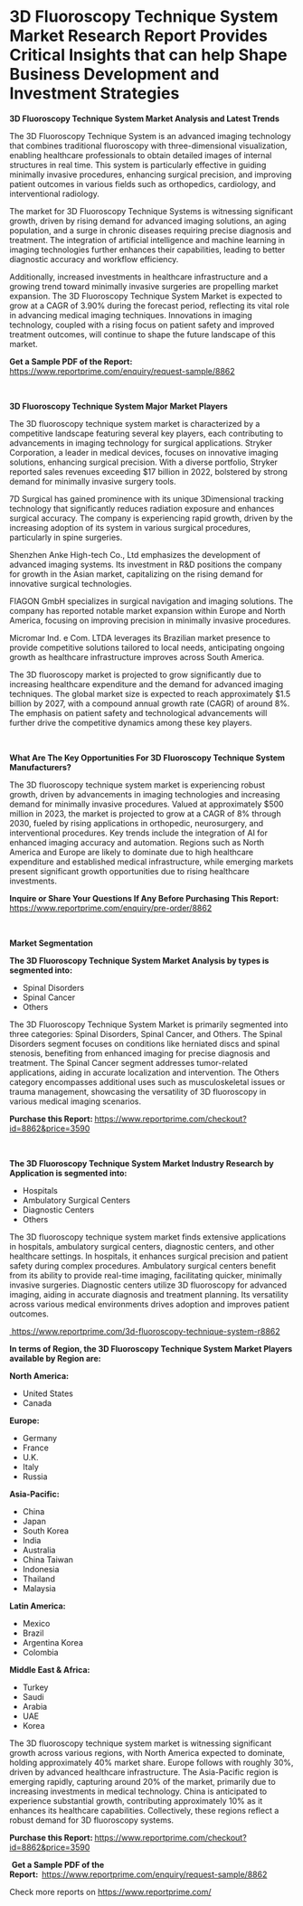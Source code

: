 <p><h1>3D Fluoroscopy Technique System Market Research Report Provides Critical Insights that can help Shape Business Development and Investment Strategies</h1></p><p><strong>3D Fluoroscopy Technique System Market Analysis and Latest Trends</strong></p>
<p><p>The 3D Fluoroscopy Technique System is an advanced imaging technology that combines traditional fluoroscopy with three-dimensional visualization, enabling healthcare professionals to obtain detailed images of internal structures in real time. This system is particularly effective in guiding minimally invasive procedures, enhancing surgical precision, and improving patient outcomes in various fields such as orthopedics, cardiology, and interventional radiology.</p><p>The market for 3D Fluoroscopy Technique Systems is witnessing significant growth, driven by rising demand for advanced imaging solutions, an aging population, and a surge in chronic diseases requiring precise diagnosis and treatment. The integration of artificial intelligence and machine learning in imaging technologies further enhances their capabilities, leading to better diagnostic accuracy and workflow efficiency.</p><p>Additionally, increased investments in healthcare infrastructure and a growing trend toward minimally invasive surgeries are propelling market expansion. The 3D Fluoroscopy Technique System Market is expected to grow at a CAGR of 3.90% during the forecast period, reflecting its vital role in advancing medical imaging techniques. Innovations in imaging technology, coupled with a rising focus on patient safety and improved treatment outcomes, will continue to shape the future landscape of this market.</p></p>
<p><strong>Get a Sample PDF of the Report:&nbsp;</strong> <a href="https://www.reportprime.com/enquiry/request-sample/8862?utm_campaign=3359&utm_medium=2&utm_source=Github&utm_content=ia&utm_term=20032025&utm_id=3d-fluoroscopy-technique-system">https://www.reportprime.com/enquiry/request-sample/8862</a></p>
<p>&nbsp;</p>
<p><strong>3D Fluoroscopy Technique System Major Market Players</strong></p>
<p><p>The 3D fluoroscopy technique system market is characterized by a competitive landscape featuring several key players, each contributing to advancements in imaging technology for surgical applications. Stryker Corporation, a leader in medical devices, focuses on innovative imaging solutions, enhancing surgical precision. With a diverse portfolio, Stryker reported sales revenues exceeding $17 billion in 2022, bolstered by strong demand for minimally invasive surgery tools.</p><p>7D Surgical has gained prominence with its unique 3Dimensional tracking technology that significantly reduces radiation exposure and enhances surgical accuracy. The company is experiencing rapid growth, driven by the increasing adoption of its system in various surgical procedures, particularly in spine surgeries.</p><p>Shenzhen Anke High-tech Co., Ltd emphasizes the development of advanced imaging systems. Its investment in R&D positions the company for growth in the Asian market, capitalizing on the rising demand for innovative surgical technologies.</p><p>FIAGON GmbH specializes in surgical navigation and imaging solutions. The company has reported notable market expansion within Europe and North America, focusing on improving precision in minimally invasive procedures. </p><p>Micromar Ind. e Com. LTDA leverages its Brazilian market presence to provide competitive solutions tailored to local needs, anticipating ongoing growth as healthcare infrastructure improves across South America.</p><p>The 3D fluoroscopy market is projected to grow significantly due to increasing healthcare expenditure and the demand for advanced imaging techniques. The global market size is expected to reach approximately $1.5 billion by 2027, with a compound annual growth rate (CAGR) of around 8%. The emphasis on patient safety and technological advancements will further drive the competitive dynamics among these key players.</p></p>
<p>&nbsp;</p>
<p><strong>What Are The Key Opportunities For 3D Fluoroscopy Technique System Manufacturers?</strong></p>
<p><p>The 3D fluoroscopy technique system market is experiencing robust growth, driven by advancements in imaging technologies and increasing demand for minimally invasive procedures. Valued at approximately $500 million in 2023, the market is projected to grow at a CAGR of 8% through 2030, fueled by rising applications in orthopedic, neurosurgery, and interventional procedures. Key trends include the integration of AI for enhanced imaging accuracy and automation. Regions such as North America and Europe are likely to dominate due to high healthcare expenditure and established medical infrastructure, while emerging markets present significant growth opportunities due to rising healthcare investments.</p></p>
<p><strong>Inquire or Share Your Questions If Any Before Purchasing This Report:</strong> <a href="https://www.reportprime.com/enquiry/pre-order/8862?utm_campaign=3359&utm_medium=2&utm_source=Github&utm_content=ia&utm_term=20032025&utm_id=3d-fluoroscopy-technique-system">https://www.reportprime.com/enquiry/pre-order/8862</a></p>
<p>&nbsp;</p>
<p><strong>Market Segmentation</strong></p>
<p><strong>The 3D Fluoroscopy Technique System Market Analysis by types is segmented into:</strong></p>
<p><ul><li>Spinal Disorders</li><li>Spinal Cancer</li><li>Others</li></ul></p>
<p><p>The 3D Fluoroscopy Technique System Market is primarily segmented into three categories: Spinal Disorders, Spinal Cancer, and Others. The Spinal Disorders segment focuses on conditions like herniated discs and spinal stenosis, benefiting from enhanced imaging for precise diagnosis and treatment. The Spinal Cancer segment addresses tumor-related applications, aiding in accurate localization and intervention. The Others category encompasses additional uses such as musculoskeletal issues or trauma management, showcasing the versatility of 3D fluoroscopy in various medical imaging scenarios.</p></p>
<p><strong>Purchase this Report:&nbsp;</strong><a href="https://www.reportprime.com/checkout?id=8862&price=3590&utm_campaign=3359&utm_medium=2&utm_source=Github&utm_content=ia&utm_term=20032025&utm_id=3d-fluoroscopy-technique-system">https://www.reportprime.com/checkout?id=8862&price=3590</a></p>
<p>&nbsp;</p>
<p><strong>The 3D Fluoroscopy Technique System Market Industry Research by Application is segmented into:</strong></p>
<p><ul><li>Hospitals</li><li>Ambulatory Surgical Centers</li><li>Diagnostic Centers</li><li>Others</li></ul></p>
<p><p>The 3D fluoroscopy technique system market finds extensive applications in hospitals, ambulatory surgical centers, diagnostic centers, and other healthcare settings. In hospitals, it enhances surgical precision and patient safety during complex procedures. Ambulatory surgical centers benefit from its ability to provide real-time imaging, facilitating quicker, minimally invasive surgeries. Diagnostic centers utilize 3D fluoroscopy for advanced imaging, aiding in accurate diagnosis and treatment planning. Its versatility across various medical environments drives adoption and improves patient outcomes.</p></p>
<p><a href="https://www.reportprime.com/3d-fluoroscopy-technique-system-r8862?utm_campaign=3359&utm_medium=2&utm_source=Github&utm_content=ia&utm_term=20032025&utm_id=3d-fluoroscopy-technique-system">&nbsp;https://www.reportprime.com/3d-fluoroscopy-technique-system-r8862</a></p>
<p><strong>In terms of Region, the 3D Fluoroscopy Technique System Market Players available by Region are:</strong></p>
<p>
    <p> <strong> North America: </strong>
        <ul>
            <li>United States</li>
            <li>Canada</li>
        </ul>
        </p> 
    <p> <strong> Europe: </strong>
        <ul>
            <li>Germany</li>
            <li>France</li>
            <li>U.K.</li>
            <li>Italy</li>
            <li>Russia</li>
        </ul>
        </p> 
    <p> <strong> Asia-Pacific: </strong>
        <ul>
            <li>China</li>
            <li>Japan</li>
            <li>South Korea</li>
            <li>India</li>
            <li>Australia</li>
            <li>China Taiwan</li>
            <li>Indonesia</li>
            <li>Thailand</li>
            <li>Malaysia</li>
        </ul>
        </p> 
    <p> <strong> Latin America: </strong>
        <ul>
            <li>Mexico</li>
            <li>Brazil</li>
            <li>Argentina Korea</li>
            <li>Colombia</li>
        </ul>
        </p> 
    <p> <strong> Middle East & Africa: </strong>
        <ul>
            <li>Turkey</li>
            <li>Saudi</li>
            <li>Arabia</li>
            <li>UAE</li>
            <li>Korea</li>
        </ul>
    </p>
    </p>
<p><p>The 3D fluoroscopy technique system market is witnessing significant growth across various regions, with North America expected to dominate, holding approximately 40% market share. Europe follows with roughly 30%, driven by advanced healthcare infrastructure. The Asia-Pacific region is emerging rapidly, capturing around 20% of the market, primarily due to increasing investments in medical technology. China is anticipated to experience substantial growth, contributing approximately 10% as it enhances its healthcare capabilities. Collectively, these regions reflect a robust demand for 3D fluoroscopy systems.</p></p>
<p><strong>Purchase this Report: </strong><a href="https://www.reportprime.com/checkout?id=8862&price=3590&utm_campaign=3359&utm_medium=2&utm_source=Github&utm_content=ia&utm_term=20032025&utm_id=3d-fluoroscopy-technique-system">https://www.reportprime.com/checkout?id=8862&price=3590</a></p>
<p>&nbsp;<strong>Get a Sample PDF of the Report:&nbsp;&nbsp;</strong><a href="https://www.reportprime.com/enquiry/request-sample/8862?utm_campaign=3359&utm_medium=2&utm_source=Github&utm_content=ia&utm_term=20032025&utm_id=3d-fluoroscopy-technique-system">https://www.reportprime.com/enquiry/request-sample/8862</a></p>
<p><strong></strong></p>
<p>Check more reports on <a href="https://www.reportprime.com/?utm_campaign=3359&utm_medium=2&utm_source=Github&utm_content=ia&utm_term=20032025&utm_id=3d-fluoroscopy-technique-system">https://www.reportprime.com/</a></p>